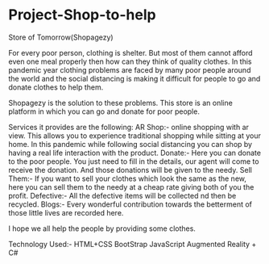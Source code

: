 # Project-Shop-to-help

Store of Tomorrow(Shopagezy)

For every poor person, clothing is shelter. But most of them cannot afford even one meal properly then how can they think of quality clothes. In this pandemic year clothing problems are faced by many poor people around the world and the social distancing is making it difficult for people to go and donate clothes to help them.

Shopagezy is the solution to these problems. This store is an online platform in which you can go and donate for poor people.

Services it provides are the following: 
AR Shop:- online shopping with ar view. This allows you to experience traditional shopping while sitting at your home. In this pandemic while following social distancing you can shop by having a real life interaction with the product.
Donate:- Here you can donate to the poor people. You just need to fill in the details, our agent will come to receive the donation. And those donations will be given to the needy. Sell Them:- If you want to sell your clothes which look the same as the new, here you can sell them to the needy at a cheap rate giving both of you the profit. 
Defective:- All the defective items will be collected nd then be recycled.
Blogs:- Every wonderful contribution towards the betterment of those little lives are recorded here.

I hope we all help the people by providing some clothes.

Technology Used:- HTML+CSS BootStrap JavaScript Augmented Reality + C#
